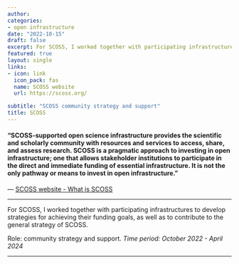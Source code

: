 ```yaml
---
author: 
categories:
- open infrastructure
date: "2022-10-15"
draft: false
excerpt: For SCOSS, I worked together with participating infrastructures to develop strategies for achieving their funding goals, as well as to contribute to the general strategy of SCOSS.
featured: true
layout: single
links:
- icon: link
  icon_pack: fas
  name: SCOSS website
  url: https://scoss.org/

subtitle: "SCOSS community strategy and support"
title: SCOSS
---
```

#### “SCOSS-supported open science infrastructure provides the scientific and scholarly community with resources and services to access, share, and assess research. SCOSS is a pragmatic approach to investing in open infrastructure; one that allows stakeholder institutions to participate in the direct and immediate funding of essential infrastructure. It is not the only pathway or means to invest in open infrastructure.”

— [SCOSS website - What is SCOSS](https://scoss.org/what-is-scoss/)

---

For SCOSS, I worked together with participating infrastructures to develop strategies for achieving their funding goals, as well as to contribute to the general strategy of SCOSS.

Role: community strategy and support. 
*Time period: October 2022 - April 2024*

---
